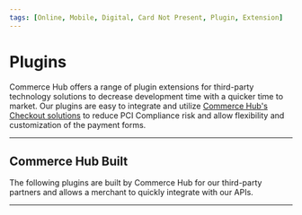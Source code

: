 ```yaml
---
tags: [Online, Mobile, Digital, Card Not Present, Plugin, Extension]
---
```


# Plugins

Commerce Hub offers a range of plugin extensions for third-party technology solutions to decrease development time with a quicker time to market. Our plugins are easy to integrate and utilize [Commerce Hub's Checkout solutions](?path=docs/Online-Mobile-Digital/Secure-Data-Capture/Secure-Data-Capture.md) to reduce PCI Compliance risk and allow flexibility and customization of the payment forms.

---

## Commerce Hub Built

The following plugins are built by Commerce Hub for our third-party partners and allows a merchant to quickly integrate with our APIs.

<!-- type: row -->

<!-- type: card
title: Adobe Commerce
description: Adobe Commerce is a flexible and scalable commerce platform that lets you create personalized B2B and B2C experiences.
link: ?path=docs/Resources/Guides/Partners/Modules/Adobe.md
-->

<!-- type: row-end -->

---
